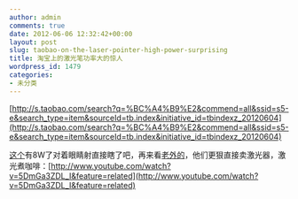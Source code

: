 ```yaml
---
author: admin
comments: true
date: 2012-06-06 12:32:42+00:00
layout: post
slug: taobao-on-the-laser-pointer-high-power-surprising
title: 淘宝上的激光笔功率大的惊人
wordpress_id: 1479
categories:
- 未分类
---
```


[http://s.taobao.com/search?q=%BC%A4%B9%E2&commend=all&ssid=s5-e&search_type=item&sourceId=tb.index&initiative_id=tbindexz_20120604](http://s.taobao.com/search?q=%BC%A4%B9%E2&commend=all&ssid=s5-e&search_type=item&sourceId=tb.index&initiative_id=tbindexz_20120604)

[这个](http://item.taobao.com/item.htm?id=14097265575)有8W了对着眼睛射直接瞎了吧，再来看[老外的](http://www.amazing1.com/)，他们更狠直接卖激光器，激光煮咖啡：[http://www.youtube.com/watch?v=5DmGa3ZDL_I&feature=related](http://www.youtube.com/watch?v=5DmGa3ZDL_I&feature=related)
